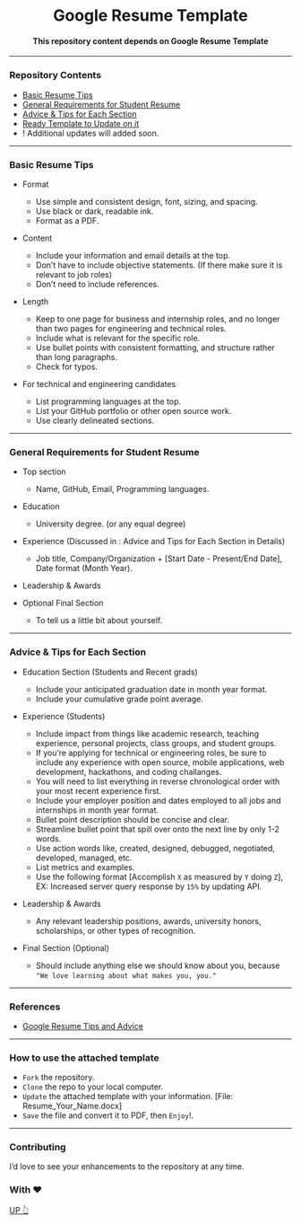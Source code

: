 <p align="center">

   <h1 align="center">Google Resume Template</h1>
   <h4 align="center">This repository content depends on Google Resume Template</h4>
   
</p>

---

### Repository Contents

* [Basic Resume Tips](https://github.com/TawfikYasser/google-resume-template#basic-resume-tips)
* [General Requirements for Student Resume](https://github.com/TawfikYasser/google-resume-template#general-requirements-for-student-resume)
* [Advice & Tips for Each Section](https://github.com/TawfikYasser/google-resume-template#advices--tips-for-each-section)
* [Ready Template to Update on it](https://github.com/TawfikYasser/google-resume-template#how-to-use-the-attached-template)
* ! Additional updates will added soon.

---

### Basic Resume Tips

* Format
  * Use simple and consistent design, font, sizing, and spacing.
  * Use black or dark, readable ink.
  * Format as a PDF.
  
* Content
  * Include your information and email details at the top.
  * Don’t have to include objective statements. (If there make sure it is relevant to job roles)
  * Don’t need to include references.
  
* Length
  * Keep to one page for business and internship roles, and no longer than two pages for engineering and technical roles.
  * Include what is relevant for the specific role.
  * Use bullet points with consistent formatting, and structure rather than long paragraphs.
  * Check for typos.
  
* For technical and engineering candidates
  * List programming languages at the top.
  * List your GitHub portfolio or other open source work.
  * Use clearly delineated sections.

---

### General Requirements for Student Resume

* Top section
  * Name, GitHub, Email, Programming languages.
  
* Education
  * University degree. (or any equal degree)
  
* Experience (Discussed in : Advice and Tips for Each Section in Details)
  * Job title, Company/Organization + [Start Date - Present/End Date], Date format (Month Year).
  
* Leadership & Awards

* Optional Final Section
  * To tell us a little bit about yourself.

---

### Advice & Tips for Each Section

* Education Section (Students and Recent grads)
  * Include your anticipated graduation date in month year format.
  * Include your cumulative grade point average.
  
* Experience (Students)
  * Include impact from things like academic research, teaching experience, personal projects, class groups, and student groups.
  * If you’re applying for technical or engineering roles, be sure to include any experience with open source, mobile applications, web development, hackathons, and coding challanges.
  * You will need to list everything in reverse chronological order with your most recent experience first.
  * Include your employer position and dates employed to all jobs and internships in month year format.
  * Bullet point description should be concise and clear.
  * Streamline bullet point that spill over onto the next line by only 1-2 words.
  * Use action words like, created, designed, debugged, negotiated, developed, managed, etc.
  * List metrics and examples.
  * Use the following format [Accomplish `X` as measured by `Y` doing `Z`], EX: Increased server query response by `15%` by updating API.
  
* Leadership & Awards
  * Any relevant leadership positions, awards, university honors, scholarships, or other types of recognition.
  
* Final Section (Optional)
  * Should include anything else we should know about you, because ` "We love learning about what makes you, you." `

--- 

### References
  * [Google Resume Tips and Advice](https://www.youtube.com/watch?v=BYUy1yvjHxE)
  
---

### How to use the attached template
  * `Fork` the repository.
  * `Clone` the repo to your local computer.
  * `Update` the attached template with your information. [File: Resume_Your_Name.docx]
  * `Save` the file and convert it to PDF, then `Enjoy`!.
  
---

### Contributing

I’d love to see your enhancements to the repository at any time.

### With ❤

[UP 👆](https://github.com/TawfikYasser/google-resume-template#google-resume-template)
